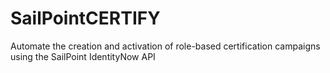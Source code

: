 # SailPointCERTIFY
 Automate the creation and activation of role-based certification campaigns using the SailPoint IdentityNow API
